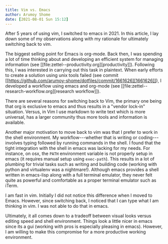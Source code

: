 ```yaml
---
title: Vim vs. Emacs
author: Arumoy Shome
date: [2021-08-01 Sun 15:12]
---
```


After 5 years of using vim, I switched to emacs in 2021. In this
article, I lay down some of my observations along with my rationale
for ultimately switching back to vim.

The biggest selling point for Emacs is org-mode. Back then, I was
spending a lot of time thinking about and developing an efficient
system for managing information (see
[[file:zettel--productivity.org][productivity]]). Following this,
I was interested in carrying out this task in plaintext. When early
efforts to create a solution using unix tools failed (see commit
[[https://github.com/arumoy-shome/dotfiles/commit/1661626][1661626]]),
I developed a workflow using emacs and org-mode (see
[[file:zettel--research-workflow.org][research workflow]]).

There are several reasons for switching back to Vim, the primary one
being that org is exclusive to emacs and thus results in a "vendor
lock-in" situation. Versus, in Vim I use markdown to write text which
is more universal, has a larger community thus more tools and
information is available.

Another major motivation to move back to vim was that I prefer to work
in the shell environment. My workflow---whether that is writing or
coding---involves typing followed by running commands in the
shell. I found that the tight integration with the shell in emacs was
lacking for my needs. For instance, on osx, the `PATH` environment
variable is not properly setup in emacs (it requires manual setup
using `exec-path`). This results in a lot of plumbing for trivial
tasks such as writing and building code (working with python and
virtualenv was a nightmare!). Although emacs provides a shell written
in emacs-lisp along with a full terminal emulator, they never felt
quite as powerful and comfortable as a proper terminal emulator such
as iTerm.

I am fast in vim. Initially I did not notice this difference when I
moved to Emacs. However, since switching back, I noticed that I can
type what I am thinking in vim. I was not able to do that in emacs.

Ultimately, it all comes down to a tradeoff between visual looks
versus editing speed and shell environment. Things look a little nicer
in emacs since its a gui (working with pros is especially pleasing in
emacs). However, I am willing to make this compromise for a more
productive working environment.
